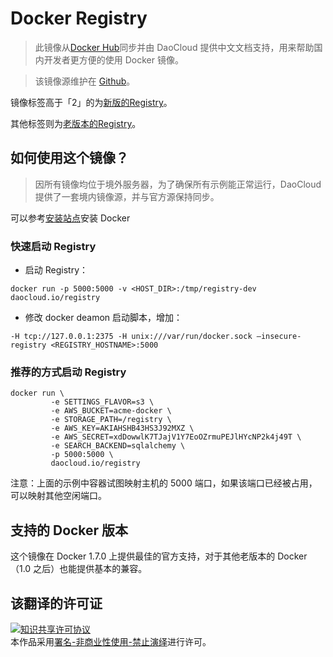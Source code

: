 # Docker Registry

> 此镜像从[Docker Hub](https://registry.hub.docker.com/_/registry/)同步并由 DaoCloud 提供中文文档支持，用来帮助国内开发者更方便的使用 Docker 镜像。

> 该镜像源维护在 [Github](https://github.com/docker-library/official-images/blob/master/library/registry)。

镜像标签高于「2」的为[新版的Registry](https://github.com/docker/distribution)。

其他标签则为[老版本的Registry](https://github.com/docker/docker-registry)。

## 如何使用这个镜像？

> 因所有镜像均位于境外服务器，为了确保所有示例能正常运行，DaoCloud 提供了一套境内镜像源，并与官方源保持同步。

可以参考[安装站点](http://get.daocloud.io/)安装 Docker

### 快速启动 Registry

* 启动 Registry：

`docker run -p 5000:5000 -v <HOST_DIR>:/tmp/registry-dev daocloud.io/registry`

* 修改 docker deamon 启动脚本，增加： 

`-H tcp://127.0.0.1:2375 -H unix:///var/run/docker.sock –insecure-registry <REGISTRY_HOSTNAME>:5000`


### 推荐的方式启动 Registry

```
docker run \
         -e SETTINGS_FLAVOR=s3 \
         -e AWS_BUCKET=acme-docker \
         -e STORAGE_PATH=/registry \
         -e AWS_KEY=AKIAHSHB43HS3J92MXZ \
         -e AWS_SECRET=xdDowwlK7TJajV1Y7EoOZrmuPEJlHYcNP2k4j49T \
         -e SEARCH_BACKEND=sqlalchemy \
         -p 5000:5000 \
         daocloud.io/registry
```

注意：上面的示例中容器试图映射主机的 5000 端口，如果该端口已经被占用，可以映射其他空闲端口。

## 支持的 Docker 版本

这个镜像在 Docker 1.7.0 上提供最佳的官方支持，对于其他老版本的 Docker（1.0 之后）也能提供基本的兼容。

## 该翻译的许可证

<a rel="license" href="http://creativecommons.org/licenses/by-nc-nd/4.0/"><img alt="知识共享许可协议" style="border-width:0" src="https://i.creativecommons.org/l/by-nc-nd/4.0/80x15.png" /></a><br />本作品采用<a rel="license" href="http://creativecommons.org/licenses/by-nc-nd/4.0/">署名-非商业性使用-禁止演绎</a>进行许可。
